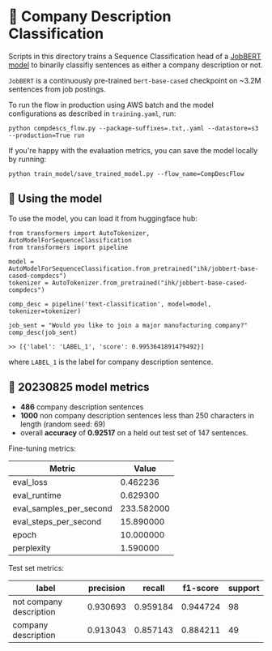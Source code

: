 # 📠 Company Description Classification

Scripts in this directory trains a Sequence Classification head of a [JobBERT model](https://huggingface.co/jjzha/jobbert-base-cased) to binarily classifiy sentences as either a company description or not.

`JobBERT` is a continuously pre-trained `bert-base-cased` checkpoint on ~3.2M sentences from job postings.

To run the flow in production using AWS batch and the model configurations as described in `training.yaml`, run:

`python compdescs_flow.py --package-suffixes=.txt,.yaml --datastore=s3 --production=True run`

If you're happy with the evaluation metrics, you can save the model locally by running:

`python train_model/save_trained_model.py --flow_name=CompDescFlow`

## 📠 Using the model

To use the model, you can load it from huggingface hub:

```
from transformers import AutoTokenizer, AutoModelForSequenceClassification
from transformers import pipeline

model = AutoModelForSequenceClassification.from_pretrained("ihk/jobbert-base-cased-compdecs")
tokenizer = AutoTokenizer.from_pretrained("ihk/jobbert-base-cased-compdecs")

comp_desc = pipeline('text-classification', model=model, tokenizer=tokenizer)

job_sent = "Would you like to join a major manufacturing company?"
comp_desc(job_sent)

>> [{'label': 'LABEL_1', 'score': 0.9953641891479492}]
```

where `LABEL_1` is the label for company description sentence.

## 📠 20230825 model metrics

- **486** company description sentences
- **1000** non company description sentences less than 250 characters in length (random seed: 69)
- overall **accuracy** of **0.92517** on a held out test set of 147 sentences.

Fine-tuning metrics:

| Metric                  | Value      |
| ----------------------- | ---------- |
| eval_loss               | 0.462236   |
| eval_runtime            | 0.629300   |
| eval_samples_per_second | 233.582000 |
| eval_steps_per_second   | 15.890000  |
| epoch                   | 10.000000  |
| perplexity              | 1.590000   |

Test set metrics:

| label                   | precision | recall   | f1-score | support |
| ----------------------- | --------- | -------- | -------- | ------- |
| not company description | 0.930693  | 0.959184 | 0.944724 | 98      |
| company description     | 0.913043  | 0.857143 | 0.884211 | 49      |
